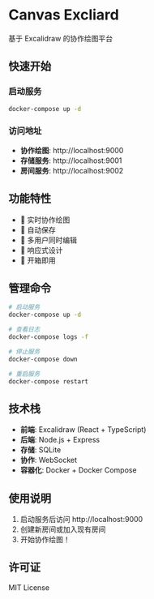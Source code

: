 # Canvas Excliard

基于 Excalidraw 的协作绘图平台

## 快速开始

### 启动服务

```bash
docker-compose up -d
```

### 访问地址

- **协作绘图**: http://localhost:9000
- **存储服务**: http://localhost:9001
- **房间服务**: http://localhost:9002

## 功能特性

- 🎨 实时协作绘图
- 🔄 自动保存
- 👥 多用户同时编辑
- 📱 响应式设计
- 🚀 开箱即用

## 管理命令

```bash
# 启动服务
docker-compose up -d

# 查看日志
docker-compose logs -f

# 停止服务
docker-compose down

# 重启服务
docker-compose restart
```

## 技术栈

- **前端**: Excalidraw (React + TypeScript)
- **后端**: Node.js + Express
- **存储**: SQLite
- **协作**: WebSocket
- **容器化**: Docker + Docker Compose

## 使用说明

1. 启动服务后访问 http://localhost:9000
2. 创建新房间或加入现有房间
3. 开始协作绘图！

## 许可证

MIT License
